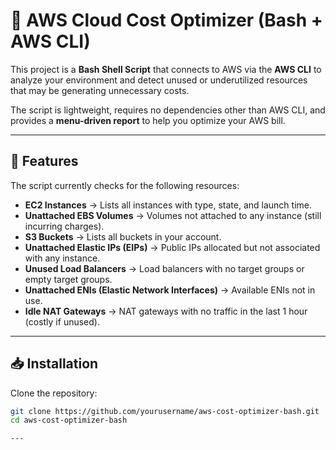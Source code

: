 # 🚀 AWS Cloud Cost Optimizer (Bash + AWS CLI)

This project is a **Bash Shell Script** that connects to AWS via the **AWS CLI** to analyze your environment and detect unused or underutilized resources that may be generating unnecessary costs.  

The script is lightweight, requires no dependencies other than AWS CLI, and provides a **menu-driven report** to help you optimize your AWS bill.

---

## 📌 Features

The script currently checks for the following resources:

- **EC2 Instances** → Lists all instances with type, state, and launch time.  
- **Unattached EBS Volumes** → Volumes not attached to any instance (still incurring charges).  
- **S3 Buckets** → Lists all buckets in your account.  
- **Unattached Elastic IPs (EIPs)** → Public IPs allocated but not associated with any instance.  
- **Unused Load Balancers** → Load balancers with no target groups or empty target groups.  
- **Unattached ENIs (Elastic Network Interfaces)** → Available ENIs not in use.  
- **Idle NAT Gateways** → NAT gateways with no traffic in the last 1 hour (costly if unused).  

---

## 📥 Installation

Clone the repository:

```bash
git clone https://github.com/yourusername/aws-cost-optimizer-bash.git
cd aws-cost-optimizer-bash

---
